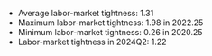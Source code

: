 
* Average labor-market tightness: 1.31 
* Maximum labor-market tightness: 1.98 in 2022.25 
* Minimum labor-market tightness: 0.26 in 2020.25 
* Labor-market tightness in 2024Q2: 1.22 

